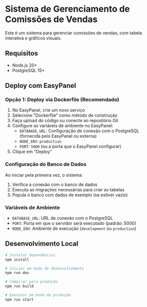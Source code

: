 # Sistema de Gerenciamento de Comissões de Vendas

Este é um sistema para gerenciar comissões de vendas, com tabela interativa e gráficos visuais.

## Requisitos

- Node.js 20+
- PostgreSQL 15+

## Deploy com EasyPanel

### Opção 1: Deploy via Dockerfile (Recomendado)

1. No EasyPanel, crie um novo serviço
2. Selecione "Dockerfile" como método de construção
3. Faça upload do código ou conecte ao repositório Git
4. Configure as variáveis de ambiente no EasyPanel:
   - `DATABASE_URL`: Configuração de conexão com o PostgreSQL (fornecida pelo EasyPanel ou externa)
   - `NODE_ENV`: `production`
   - `PORT`: `5000` (ou a porta que o EasyPanel configurar)
5. Clique em "Deploy"

### Configuração do Banco de Dados

Ao iniciar pela primeira vez, o sistema:
1. Verifica a conexão com o banco de dados
2. Executa as migrações necessárias para criar as tabelas
3. Popula o banco com dados de exemplo (se estiver vazio)

### Variáveis de Ambiente

- `DATABASE_URL`: URL de conexão com o PostgreSQL
- `PORT`: Porta em que o servidor será executado (padrão: 5000)
- `NODE_ENV`: Ambiente de execução (`development` ou `production`)

## Desenvolvimento Local

```bash
# Instalar dependências
npm install

# Iniciar em modo de desenvolvimento
npm run dev

# Compilar para produção
npm run build

# Executar em modo de produção
npm run start
```